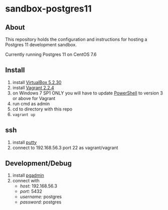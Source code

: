 # sandbox-postgres11

## About

This repository holds the configuration and instructions for hosting a Postgres 11 development sandbox.

Currently running Postgres 11 on CentOS 7.6

## Install

1. install [VirtualBox 5.2.30](https://www.virtualbox.org/)
2. install [Vagrant 2.2.4](https://www.vagrantup.com/)
3. on Windows 7 SP1 ONLY you will have to update [PowerShell](https://docs.microsoft.com/en-us/powershell/scripting/setup/installing-windows-powershell?view=powershell-6) to version 3 or above for Vagrant
4. run cmd as admin
5. cd to directory with this repo
6. `vagrant up`

## ssh

1. install [putty](https://www.putty.org/)
2. connect to 192.168.56.3 port 22 as vagrant/vagrant

## Development/Debug

1. install [pgadmin](https://www.pgadmin.org/)
2. connect with
	- *host:* 192.168.56.3
	- *port:* 5432
	- *username:* postgres
	- *password:* postgres
